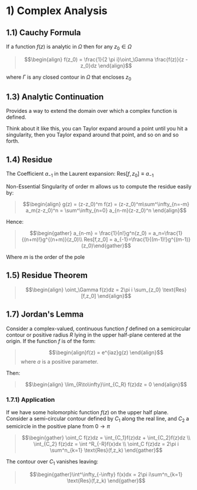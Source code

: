 # 1) Complex Analysis
## 1.1) Cauchy Formula
If a function $f(z)$ is analytic in $\Omega$ then for any $z_0 \in \Omega$
>$$\begin{align} f(z_0) = \frac{1}{2 \pi i}\oint_\Gamma \frac{f(z)}{z - z_0}dz \end{align}$$

where $\Gamma$ is any closed contour in $\Omega$ that encloses $z_0$


## 1.3) Analytic Continuation
Provides a way to extend the domain over which a complex function is defined. 

Think about it like this, you can Taylor expand around a point until you hit a singularity, then you Taylor expand around that point, and so on and so forth.

## 1.4) Residue

The Coefficient $a_{-1}$ in the Laurent expansion: $\text{Res}[f,z_0] \equiv a_{-1}$

Non-Essential Singularity of order m allows us to compute the residue easily by:

>$$\begin{align} g(z) = (z-z_0)^m f(z) = (z-z_0)^m\sum^\infty_{n=-m} a_m(z-z_0)^n = \sum^\infty_{n=0} a_{n-m}(z-z_0)^n \end{align}$$

Hence: 
>$$\begin{gather} a_{n-m} = \frac{1}{n!}g^n(z_0) = a_n=\frac{1}{(n+m)!}g^{(n+m)}(z_0)\\ Res[f,z_0] = a_{-1}=\frac{1}{(m-1)!}g^{(m-1)}(z_0)\end{gather}$$

Where $m$ is the order of the pole

## 1.5) Residue Theorem
>$$\begin{align} \oint_\Gamma f(z)dz = 2\pi i \sum_{z_0} \text{Res}[f,z_0] \end{align}$$



## 1.7) Jordan's Lemma
Consider a complex-valued, continuous function $f$ defined on a semicircular contour or positive radius $R$ lying in the upper half-plane centered at the origin. If the function $f$ is of the form: 
>$$\begin{align}f(z) = e^{iaz}g(z) \end{align}$$
where $a$ is a positive parameter.

Then: 
>$$\begin{align} \lim_{R\to\infty}\int_{C_R} f(z)dz = 0 \end{align}$$

### 1.7.1) Application
If we have some holomorphic function $f(z)$ on the upper half plane. Consider a semi-circular contour defined by $C_1$ along the real line, and $C_2$ a semicircle in the positive plane from $0 \to \pi$

>$$\begin{gather} \oint_C f(z)dz  = \int_{C_1}f(z)dz + \int_{C_2}f(z)dz \\ \int_{C_2} f(z)dz = \int ^R_{-R}f(x)dx \\ \oint_C f(z)dz = 2\pi i \sum^n_{k=1} \text{Res}(f,z_k)  \end{gather}$$

The contour over $C_1$ vanishes leaving: 
> $$\begin{gather}\int^\infty_{-\infty} f(x)dx = 2\pi i\sum^n_{k=1} \text{Res}(f,z_k) \end{gather}$$

